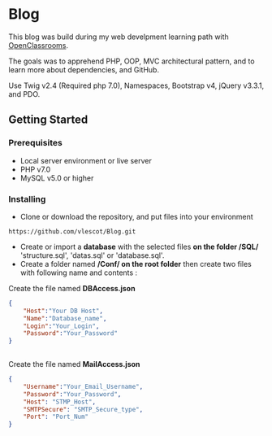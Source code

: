 # Blog

This blog was build during my web develpment learning path with [OpenClassrooms](https://openclassrooms.com/).

The goals was to apprehend PHP, OOP, MVC architectural pattern, and to learn more about dependencies, and GitHub.

Use Twig v2.4 (Required php 7.0), Namespaces, Bootstrap v4, jQuery v3.3.1, and PDO.

## Getting Started

### Prerequisites

* Local server environment or live server
* PHP v7.0
* MySQL v5.0 or higher


### Installing

* Clone or download the repository, and put files into your environment

```
https://github.com/vlescot/Blog.git
```

* Create or import a **database** with the selected files **on the folder /SQL/** 'structure.sql', 'datas.sql' or 'database.sql'.
* Create a folder named **/Conf/ on the root folder** then create two files with following name and contents :

Create the file named **DBAccess.json** 
```json
{
    "Host":"Your DB Host",
    "Name":"Database_name",
    "Login":"Your_Login",
    "Password":"Your_Password"
}
 
```

Create the file named **MailAccess.json**
```json
{
    "Username":"Your_Email_Username",
    "Password":"Your_Password",
    "Host": "STMP_Host",
    "SMTPSecure": "SMTP_Secure_type", 
    "Port": "Port_Num" 
}

```
